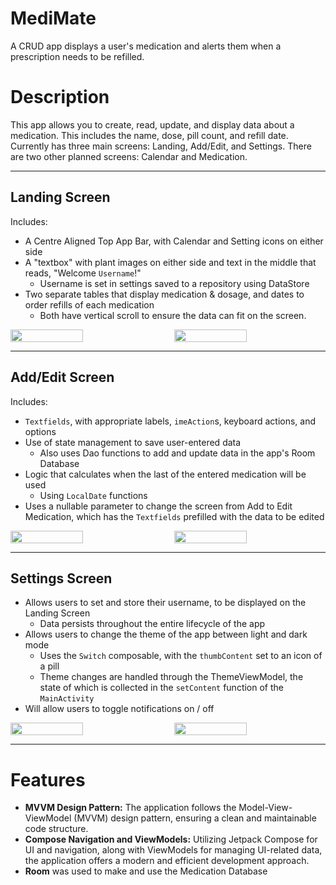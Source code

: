 # MediMate
A CRUD app displays a user's medication and alerts them when a prescription needs to be refilled.

# Description
This app allows you to create, read, update, and display data about a medication. This includes the name, dose, pill count, and refill date. Currently has three main screens: Landing, Add/Edit, and Settings. There are two other planned screens: Calendar and Medication.

---
## Landing Screen

Includes:
- A Centre Aligned Top App Bar, with Calendar and Setting icons on either side
- A "textbox" with plant images on either side and text in the middle that reads, "Welcome `Username`!"
  - Username is set in settings saved to a repository using DataStore
- Two separate tables that display medication & dosage, and dates to order refills of each medication
  - Both have vertical scroll to ensure the data can fit on the screen.


<div style="display: flex; justify-content: space-between;">
<img src="https://github.com/user-attachments/assets/5bcc0ef7-80f0-4bed-ae59-ecdf5e7ee53c" style="width: 48%;"/>
<img src="https://github.com/user-attachments/assets/08e5a930-59f0-4a51-aba5-9965fbd0ef2a" style="width: 48%;"/>
</div>

---
## Add/Edit Screen

Includes:
- `Textfields`, with appropriate labels, `imeAction`s, keyboard actions, and options
- Use of state management to save user-entered data
  - Also uses Dao functions to add and update data in the app's Room Database
- Logic that calculates when the last of the entered medication will be used
  - Using `LocalDate` functions
- Uses a nullable parameter to change the screen from Add to Edit Medication, which has the `Textfields` prefilled with the data to be edited
  
  
<div style="display: flex; justify-content: space-between;">
<img src="https://github.com/user-attachments/assets/2293ef58-a544-422b-8bcd-da6baf8523f2" style="width: 48%;"/>  
<img src="https://github.com/user-attachments/assets/73ecff31-e52b-4dac-938f-b6f579680e4e" style="width: 48%;"/>
</div>

---
## Settings Screen

- Allows users to set and store their username, to be displayed on the Landing Screen
  - Data persists throughout the entire lifecycle of the app
- Allows users to change the theme of the app between light and dark mode
  - Uses the `Switch` composable, with the `thumbContent` set to an icon of a pill
  - Theme changes are handled through the ThemeViewModel, the state of which is collected in the `setContent` function of the `MainActivity`
- Will allow users to toggle notifications on / off


<div style="display: flex; justify-content: space-between;">
<img src="https://github.com/user-attachments/assets/4b069205-ab83-4c9b-8d04-1a72774b8dc8" style="width: 48%;"/>  
<img src="https://github.com/user-attachments/assets/403abccc-0a2a-4934-a9a7-2bbe7b155c29" style="width: 48%;"/>
</div>

---

# Features

- **MVVM Design Pattern:** The application follows the Model-View-ViewModel (MVVM) design pattern, ensuring a clean and maintainable code structure.
- **Compose Navigation and ViewModels:** Utilizing Jetpack Compose for UI and navigation, along with ViewModels for managing UI-related data, the application offers a modern and efficient development approach.
- **Room** was used to make and use the Medication Database























